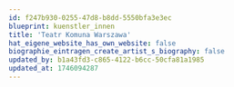 ```yaml
---
id: f247b930-0255-47d8-b8dd-5550bfa3e3ec
blueprint: kuenstler_innen
title: 'Teatr Komuna Warszawa'
hat_eigene_website_has_own_website: false
biographie_eintragen_create_artist_s_biography: false
updated_by: b1a43fd3-c865-4122-b6cc-50cfa81a1985
updated_at: 1746094287
---
```

